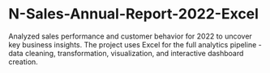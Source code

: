 # N-Sales-Annual-Report-2022-Excel
Analyzed sales performance and customer behavior for 2022 to uncover key business insights. The project uses Excel for the full analytics pipeline - data cleaning, transformation, visualization, and interactive dashboard creation.
